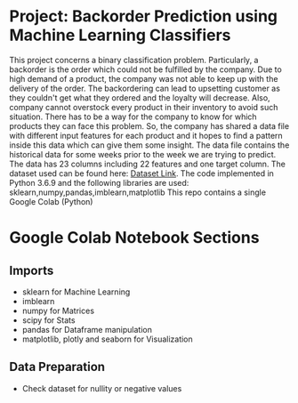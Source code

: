 # Project: Backorder Prediction using Machine Learning Classifiers
This project concerns a binary classification problem. Particularly, a backorder is the order which could not be fulfilled by the company. Due to high demand of a product, the company was not able to keep up with the delivery of the order. The backordering can lead to upsetting customer as they couldn't get what they ordered and the loyalty will decrease.
Also, company cannot overstock every product in their inventory to avoid such situation.
There has to be a way for the company to know for which products they can face this problem.
So, the company has shared a data file with different input features for each product and it hopes to find a pattern inside this data which can give them some insight.
The data file contains the historical data for some weeks prior to the week we are trying to predict.
The data has 23 columns including 22 features and one target column.
The dataset used can be found here: [Dataset Link](https://www.dropbox.com/s/mh554ii745vmu8y/backorder%20prediction.csv?dl=0).
The code implemented in Python 3.6.9 and the following libraries are used: sklearn,numpy,pandas,imblearn,matplotlib
This repo contains a single Google Colab (Python) 
# Google Colab Notebook Sections
## Imports
* sklearn for Machine Learning
* imblearn
* numpy for Matrices
* scipy for Stats
* pandas for Dataframe manipulation
* matplotlib, plotly and seaborn for Visualization
## Data Preparation
* Check dataset for nullity or negative values
